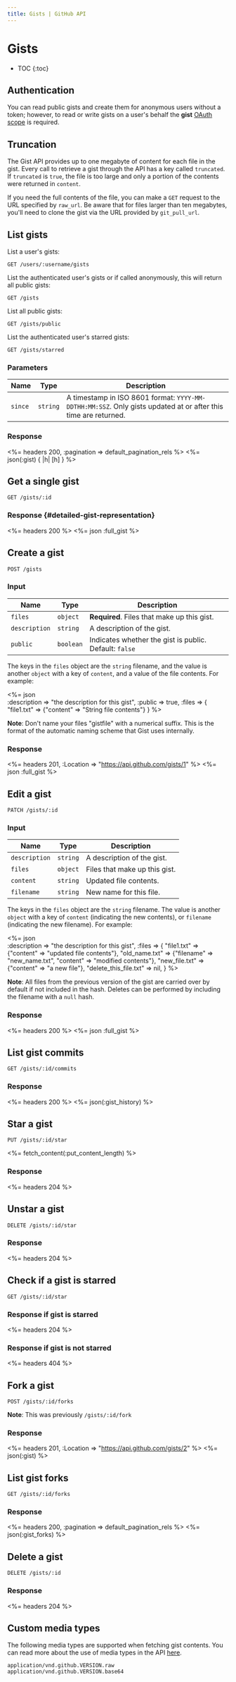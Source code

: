```yaml
---
title: Gists | GitHub API
---
```


# Gists

* TOC
{:toc}

## Authentication

You can read public gists and create them for anonymous users without a token; however, to read or write gists on a user's behalf the **gist** [OAuth scope][1] is required.

<!-- When an OAuth client does not have the gists scope, the API will return a 404 "Not Found" response regardless of the validity of the credentials.

The API will return a 401 "Bad credentials" response if the gists scope was given to the application but the credentials are invalid. -->

## Truncation

The Gist API provides up to one megabyte of content for each file in the gist. Every call to retrieve a gist through the API has a key called `truncated`. If `truncated` is `true`, the file is too large and only a portion of the contents were returned in `content`.

If you need the full contents of the file, you can make a `GET` request to the URL specified by `raw_url`. Be aware that for files larger than ten megabytes, you'll need to clone the gist via the URL provided by `git_pull_url`.

## List gists

List a user's gists:

    GET /users/:username/gists

List the authenticated user's gists or if called anonymously, this will
return all public gists:

    GET /gists

List all public gists:

    GET /gists/public

List the authenticated user's starred gists:

    GET /gists/starred

### Parameters

Name | Type | Description
-----|------|--------------
`since`|`string` | A timestamp in ISO 8601 format: `YYYY-MM-DDTHH:MM:SSZ`. Only gists updated at or after this time are returned.

### Response

<%= headers 200, :pagination => default_pagination_rels %>
<%= json(:gist) { |h| [h] } %>

## Get a single gist

    GET /gists/:id

### Response {#detailed-gist-representation}

<%= headers 200 %>
<%= json :full_gist %>

## Create a gist

    POST /gists

### Input

Name | Type | Description
-----|------|--------------
`files`|`object` | **Required**. Files that make up this gist.
`description`|`string` | A description of the gist.
`public`|`boolean` | Indicates whether the gist is public. Default: `false`

The keys in the `files` object are the `string` filename, and the value is another `object` with a key of `content`, and a value of the file contents. For example:

<%= json \
  :description => "the description for this gist",
  :public      => true,
  :files       => {
    "file1.txt" => {"content" => "String file contents"}
  }
%>

<div class="alert">
  <p>
    <strong>Note</strong>: Don't name your files "gistfile" with a numerical suffix.  This is the format of the automatic naming scheme that Gist uses internally.
	</p>
</div>

### Response

<%= headers 201, :Location => "https://api.github.com/gists/1" %>
<%= json :full_gist %>

## Edit a gist

    PATCH /gists/:id

### Input

Name | Type | Description
-----|------|--------------
`description`|`string` | A description of the gist.
`files`|`object` | Files that make up this gist.
`content`|`string` | Updated file contents.
`filename`|`string` | New name for this file.

The keys in the `files` object are the `string` filename. The value is another `object` with a key of `content` (indicating the new contents), or `filename` (indicating the new filename). For example:

<%= json \
  :description => "the description for this gist",
  :files => {
    "file1.txt"    => {"content"  => "updated file contents"},
    "old_name.txt" => {"filename" => "new_name.txt", "content" => "modified contents"},
    "new_file.txt" => {"content"  => "a new file"},
    "delete_this_file.txt" => nil,
  } %>

<div class="alert">
  <p>
    <strong>Note</strong>: All files from the previous version of the gist are carried over by default if not included in the hash. Deletes can be performed by including the filename with a <code>null</code> hash.
	</p>
</div>


### Response

<%= headers 200 %>
<%= json :full_gist %>


## List gist commits

    GET /gists/:id/commits

### Response

<%= headers 200 %>
<%= json(:gist_history) %>

## Star a gist

    PUT /gists/:id/star

<%= fetch_content(:put_content_length) %>

### Response

<%= headers 204 %>

## Unstar a gist

    DELETE /gists/:id/star

### Response

<%= headers 204 %>

## Check if a gist is starred

    GET /gists/:id/star

### Response if gist is starred

<%= headers 204 %>

### Response if gist is not starred

<%= headers 404 %>

## Fork a gist

    POST /gists/:id/forks

<div class="alert">
  <p>
    <strong>Note</strong>: This was previously <code>/gists/:id/fork</code>
	</p>
</div>

### Response

<%= headers 201, :Location => "https://api.github.com/gists/2" %>
<%= json(:gist) %>

## List gist forks

    GET /gists/:id/forks

### Response

<%= headers 200, :pagination => default_pagination_rels %>
<%= json(:gist_forks) %>

## Delete a gist

    DELETE /gists/:id

### Response

<%= headers 204 %>

[1]: /v3/oauth/#scopes

## Custom media types

The following media types are supported when fetching gist contents. You can read more about the
use of media types in the API [here](/v3/media/).

    application/vnd.github.VERSION.raw
    application/vnd.github.VERSION.base64
